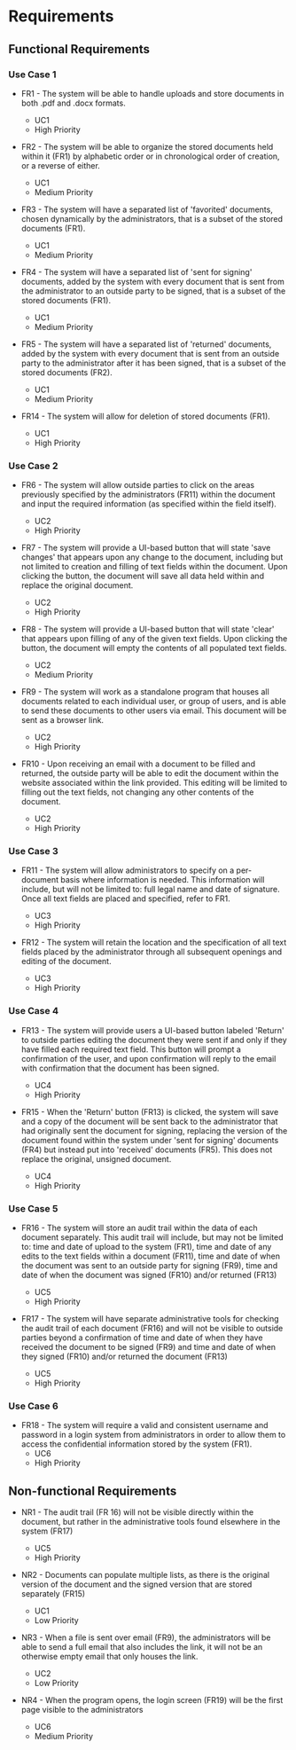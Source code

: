 # Requirements

## Functional Requirements

### Use Case 1
* FR1 - The system will be able to handle uploads and store documents in both .pdf and .docx formats.
	* UC1
	* High Priority
	
* FR2 - The system will be able to organize the stored documents held within it (FR1) by alphabetic order or in chronological order of creation, or a reverse of either.
	* UC1
	* Medium Priority
	
* FR3 - The system will have a separated list of 'favorited' documents, chosen dynamically by the administrators, that is a subset of the stored documents (FR1).
	* UC1
	* Medium Priority
	
* FR4 - The system will have a separated list of 'sent for signing' documents, added by the system with every document that is sent from the administrator to an outside party to be signed, that is a subset of the stored documents (FR1).
	* UC1
	* Medium Priority
	
* FR5 - The system will have a separated list of 'returned' documents, added by the system with every document that is sent from an outside party to the administrator after it has been signed, that is a subset of the stored documents (FR2).
	* UC1
	* Medium Priority

* FR14 - The system will allow for deletion of stored documents (FR1).
	* UC1
	* High Priority 

### Use Case 2
	
* FR6 - The system will allow outside parties to click on the areas previously specified by the administrators (FR11) within the document and input the required information (as specified within the field itself).
	* UC2
	* High Priority
	
* FR7 - The system will provide a UI-based button that will state 'save changes' that appears upon any change to the document, including but not limited to creation and filling of text fields within the document. Upon clicking the button, the document will save all data held within and replace the original document.
	* UC2
	* High Priority
	
* FR8 - The system will provide a UI-based button that will state 'clear' that appears upon filling of any of the given text fields. Upon clicking the button, the document will empty the contents  of all populated text fields. 
	* UC2
	* Medium Priority
	
* FR9 - The system will work as a standalone program that houses all documents related to each individual user, or group of users, and is able to send these documents to other users via email. This document will be sent as a browser link.
	* UC2
	* High Priority
	
* FR10 - Upon receiving an email with a document to be filled and returned, the outside party will be able to edit the document within the website associated within the link provided. This editing will be limited to filling out the text fields, not changing any other contents of the document.
	* UC2
	* High Priority

### Use Case 3
* FR11 - The system will allow administrators to specify on a per-document basis where information is needed. This information will include, but will not be limited to: full legal name and date of signature. Once all text fields are placed and specified, refer to FR1.
	* UC3
	* High Priority
	
* FR12 - The system will retain the location and the specification of all text fields placed by the administrator through all subsequent openings and editing of the document. 
	* UC3
	* High Priority
	
### Use Case 4
* FR13 - The system will provide users a UI-based button labeled 'Return' to outside parties editing the document they were sent if and only if they have filled each required text field. This button will prompt a confirmation of the user, and upon confirmation will reply to the email with confirmation that the document has been signed. 
	* UC4
	* High Priority
	
* FR15 - When the 'Return' button (FR13) is clicked, the system will save and a copy of the document will be sent back to the administrator that had originally sent the document for signing, replacing the version of the document found within the system under 'sent for signing' documents (FR4) but instead put into 'received' documents (FR5). This does not replace the original, unsigned document.
	* UC4
	* High Priority

### Use Case 5
* FR16 - The system will store an audit trail within the data of each document separately. This audit trail will include, but may not be limited to: time and date of upload to the system (FR1), time and date of any edits to the text fields within a document (FR11), time and date of when the document was sent to an outside party for signing (FR9), time and date of when the document was signed (FR10) and/or returned (FR13)
	* UC5
	* High Priority

* FR17 - The system will have separate administrative tools for checking the audit trail of each document (FR16) and will not be visible to outside parties beyond a confirmation of time and date of when they have received the document to be signed (FR9) and time and date of when they signed (FR10) and/or returned the document (FR13)
	* UC5
	* High Priority

 ### Use Case 6
 * FR18 - The system will require a valid and consistent username and password in a login system from administrators in order to allow them to access the confidential information stored by the system (FR1).
	* UC6
	* High Priority  
	
## Non-functional Requirements

* NR1 - The audit trail (FR 16) will not be visible directly within the document, but rather in the administrative tools found elsewhere in the system (FR17)
	* UC5
	* High Priority
	
* NR2 - Documents can populate multiple lists, as there is the original version of the document and the signed version that are stored separately (FR15)
	* UC1
	* Low Priority

* NR3 - When a file is sent over email (FR9), the administrators will be able to send a full email that also includes the link, it will not be an otherwise empty email that only houses the link.
	* UC2
	* Low Priority
   
* NR4 - When the program opens, the login screen (FR19) will be the first page visible to the administrators
	* UC6 
	* Medium Priority
